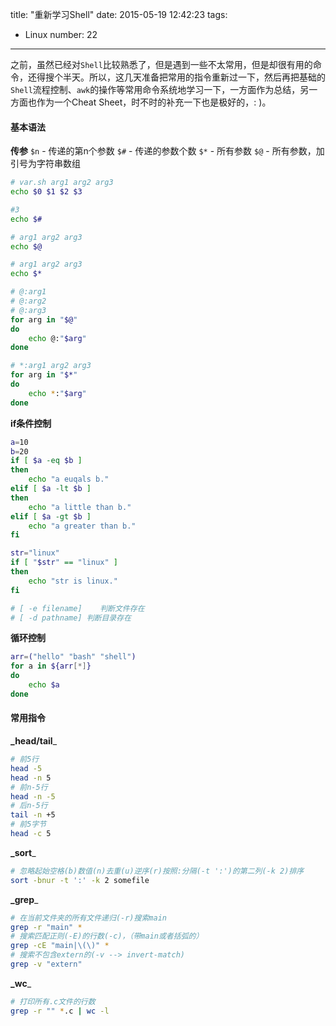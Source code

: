 title: "重新学习Shell"
date: 2015-05-19 12:42:23
tags:
  - Linux
number: 22
---

之前，虽然已经对`Shell`比较熟悉了，但是遇到一些不太常用，但是却很有用的命令，还得搜个半天。所以，这几天准备把常用的指令重新过一下，然后再把基础的`Shell`流程控制、`awk`的操作等常用命令系统地学习一下，一方面作为总结，另一方面也作为一个Cheat Sheet，时不时的补充一下也是极好的，: )。
#### 基本语法

**传参**
`$n` - 传递的第n个参数
`$#` - 传递的参数个数
`$*` - 所有参数
`$@` - 所有参数，加引号为字符串数组

``` Bash
# var.sh arg1 arg2 arg3
echo $0 $1 $2 $3

#3
echo $#

# arg1 arg2 arg3
echo $@

# arg1 arg2 arg3
echo $*

# @:arg1
# @:arg2
# @:arg3
for arg in "$@"
do
    echo @:"$arg"
done

# *:arg1 arg2 arg3
for arg in "$*"
do
    echo *:"$arg"
done

```

**if条件控制**

``` Bash
a=10
b=20
if [ $a -eq $b ]
then
    echo "a euqals b."
elif [ $a -lt $b ]
then
    echo "a little than b."
elif [ $a -gt $b ]
    echo "a greater than b."
fi

str="linux"
if [ "$str" == "linux" ]
then
    echo "str is linux."
fi

# [ -e filename]    判断文件存在
# [ -d pathname] 判断目录存在
```

**循环控制**

``` bash
arr=("hello" "bash" "shell")
for a in ${arr[*]}
do
    echo $a
done
```
#### 常用指令

**_head/tail**_

``` bash
# 前5行
head -5
head -n 5
# 前n-5行
head -n -5
# 后n-5行
tail -n +5
# 前5字节
head -c 5

```

**_sort**_

``` bash
# 忽略起始空格(b)数值(n)去重(u)逆序(r)按照:分隔(-t ':')的第二列(-k 2)排序
sort -bnur -t ':' -k 2 somefile
```

**_grep**_

``` bash
# 在当前文件夹的所有文件递归(-r)搜索main
grep -r "main" *
# 搜索匹配正则(-E)的行数(-c)，（带main或者括弧的）
grep -cE "main|\(\)" *
# 搜索不包含extern的(-v --> invert-match)
grep -v "extern"
```

**_wc**_

``` bash
# 打印所有.c文件的行数
grep -r "" *.c | wc -l
```
